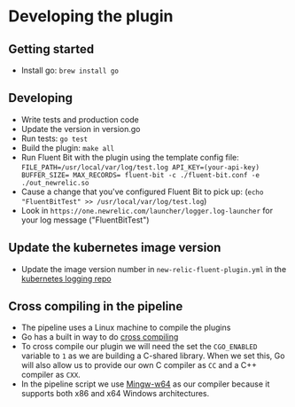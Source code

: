 # Developing the plugin

## Getting started

* Install go: `brew install go`

## Developing

* Write tests and production code
* Update the version in version.go
* Run tests: `go test`
* Build the plugin: `make all`
* Run Fluent Bit with the plugin using the template config file: `FILE_PATH=/usr/local/var/log/test.log API_KEY=(your-api-key) BUFFER_SIZE= MAX_RECORDS= fluent-bit -c ./fluent-bit.conf -e ./out_newrelic.so`
* Cause a change that you've configured Fluent Bit to pick up: (`echo "FluentBitTest" >> /usr/local/var/log/test.log`)
* Look in `https://one.newrelic.com/launcher/logger.log-launcher` for your log message ("FluentBitTest")


## Update the kubernetes image version
* Update the image version number in `new-relic-fluent-plugin.yml` in the
 [kubernetes logging repo](https://github.com/newrelic/kubernetes-logging/blob/master/DEVELOPER.md#making-changes)

## Cross compiling in the pipeline

* The pipeline uses a Linux machine to compile the plugins
* Go has a built in way to do [cross compiling](https://github.com/golang/go/wiki/WindowsCrossCompiling)
* To cross compile our plugin we will need the set the `CGO_ENABLED` variable to `1` as we are building a C-shared library. When we set this, Go will also allow us to provide our own C compiler as `CC` and a C++ compiler as `CXX`. 
* In the pipeline script we use [Mingw-w64](http://mingw-w64.org/doku.php/start) as our compiler because it supports both x86 and x64 Windows architectures.